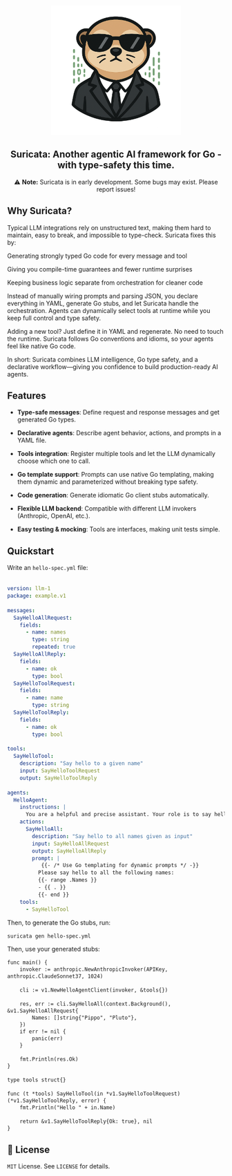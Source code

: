 <p align="center">
<img alt="Logo" src="assets/logo.png" width="300px">
</p>
<h2 align="center">Suricata: Another agentic AI framework for Go - with type-safety this time.</h2>

<p align="center">
  ⚠️ <strong>Note:</strong> Suricata is in early development. Some bugs may exist. Please report issues!


## Why Suricata?

Typical LLM integrations rely on unstructured text, making them hard to maintain, easy to break, and impossible to type-check. Suricata fixes this by:

Generating strongly typed Go code for every message and tool

Giving you compile-time guarantees and fewer runtime surprises

Keeping business logic separate from orchestration for cleaner code

Instead of manually wiring prompts and parsing JSON, you declare everything in YAML, generate Go stubs, and let Suricata handle the orchestration.
Agents can dynamically select tools at runtime while you keep full control and type safety.

Adding a new tool? Just define it in YAML and regenerate. No need to touch the runtime.
Suricata follows Go conventions and idioms, so your agents feel like native Go code.

In short: Suricata combines LLM intelligence, Go type safety, and a declarative workflow—giving you confidence to build production-ready AI agents.

## Features

- **Type-safe messages**: Define request and response messages and get generated Go types.

- **Declarative agents**: Describe agent behavior, actions, and prompts in a YAML file.

- **Tools integration**: Register multiple tools and let the LLM dynamically choose which one to call.

- **Go template support**: Prompts can use native Go templating, making them dynamic and parameterized without breaking type safety.

- **Code generation**: Generate idiomatic Go client stubs automatically.

- **Flexible LLM backend**: Compatible with different LLM invokers (Anthropic, OpenAI, etc.).

- **Easy testing & mocking**: Tools are interfaces, making unit tests simple.

## Quickstart

Write an `hello-spec.yml` file:

```yaml

version: llm-1
package: example.v1

messages:
  SayHelloAllRequest:
    fields:
      - name: names
        type: string
        repeated: true
  SayHelloAllReply:
    fields:
      - name: ok
        type: bool
  SayHelloToolRequest:
    fields:
      - name: name
        type: string
  SayHelloToolReply:
    fields:
      - name: ok
        type: bool

tools:
  SayHelloTool:
    description: "Say hello to a given name"
    input: SayHelloToolRequest
    output: SayHelloToolReply

agents:
  HelloAgent:
    instructions: |
      You are a helpful and precise assistant. Your role is to say hello to people.
    actions:
      SayHelloAll:
        description: "Say hello to all names given as input"
        input: SayHelloAllRequest
        output: SayHelloAllReply
        prompt: |
           {{- /* Use Go templating for dynamic prompts */ -}}
          Please say hello to all the following names:
          {{- range .Names }}
          - {{ . }}
          {{- end }}
    tools:
      - SayHelloTool
```

Then, to generate the Go stubs, run:

```bash
suricata gen hello-spec.yml
```

Then, use your generated stubs:

```golang
func main() {
	invoker := anthropic.NewAnthropicInvoker(APIKey, anthropic.ClaudeSonnet37, 1024)

	cli := v1.NewHelloAgentClient(invoker, &tools{})

	res, err := cli.SayHelloAll(context.Background(), &v1.SayHelloAllRequest{
		Names: []string{"Pippo", "Pluto"},
	})
	if err != nil {
		panic(err)
	}

	fmt.Println(res.Ok)
}

type tools struct{}

func (t *tools) SayHelloTool(in *v1.SayHelloToolRequest) (*v1.SayHelloToolReply, error) {
	fmt.Println("Hello " + in.Name)

	return &v1.SayHelloToolReply{Ok: true}, nil
}
```

## 📄 License

`MIT` License. See `LICENSE` for details.